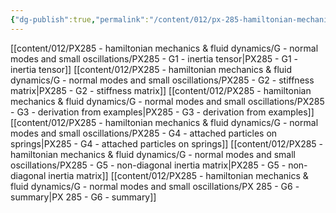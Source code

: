 ```yaml
---
{"dg-publish":true,"permalink":"/content/012/px-285-hamiltonian-mechanics-and-fluid-dynamics/g-normal-modes-and-small-oscillations/g-normal-modes-and-small-oscillations/","created":"2024-11-26T12:24:21.569+00:00","updated":"2024-11-28T19:54:10.803+00:00"}
---
```


[[content/012/PX285 - hamiltonian mechanics & fluid dynamics/G - normal modes and small oscillations/PX285 - G1 - inertia tensor\|PX285 - G1 - inertia tensor]]
[[content/012/PX285 - hamiltonian mechanics & fluid dynamics/G - normal modes and small oscillations/PX285 - G2 - stiffness matrix\|PX285 - G2 - stiffness matrix]]
[[content/012/PX285 - hamiltonian mechanics & fluid dynamics/G - normal modes and small oscillations/PX285 - G3 - derivation from examples\|PX285 - G3 - derivation from examples]]
[[content/012/PX285 - hamiltonian mechanics & fluid dynamics/G - normal modes and small oscillations/PX285 - G4 - attached particles on springs\|PX285 - G4 - attached particles on springs]]
[[content/012/PX285 - hamiltonian mechanics & fluid dynamics/G - normal modes and small oscillations/PX285 - G5 - non-diagonal inertia matrix\|PX285 - G5 - non-diagonal inertia matrix]]
[[content/012/PX285 - hamiltonian mechanics & fluid dynamics/G - normal modes and small oscillations/PX 285 - G6 - summary\|PX 285 - G6 - summary]]
